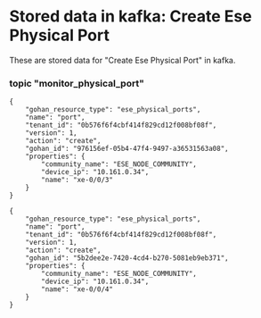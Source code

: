# Stored data in kafka: Create Ese Physical Port

These are stored data for "Create Ese Physical Port" in kafka.

### topic "monitor_physical_port"
```
{
    "gohan_resource_type": "ese_physical_ports",
    "name": "port",
    "tenant_id": "0b576f6f4cbf414f829cd12f008bf08f",
    "version": 1,
    "action": "create",
    "gohan_id": "976156ef-05b4-47f4-9497-a36531563a08",
    "properties": {
        "community_name": "ESE_NODE_COMMUNITY",
        "device_ip": "10.161.0.34",
        "name": "xe-0/0/3"
    }
}
```
```
{
    "gohan_resource_type": "ese_physical_ports",
    "name": "port",
    "tenant_id": "0b576f6f4cbf414f829cd12f008bf08f",
    "version": 1,
    "action": "create",
    "gohan_id": "5b2dee2e-7420-4cd4-b270-5081eb9eb371",
    "properties": {
        "community_name": "ESE_NODE_COMMUNITY",
        "device_ip": "10.161.0.34",
        "name": "xe-0/0/4"
    }
}
```
